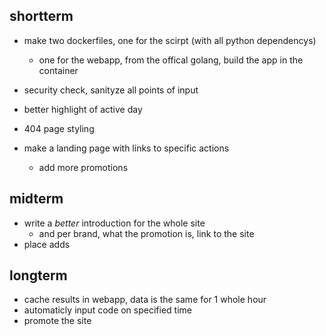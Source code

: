 ## shortterm

* make two dockerfiles, one for the scirpt (with all python dependencys)
    - one for the webapp, from the offical golang, build the app in the container

* security check, sanityze all points of input
* better highlight of active day
* 404 page styling
* make a landing page with links to specific actions
    * add more promotions

## midterm

* write a *better* introduction for the whole site
    * and per brand, what the promotion is, link to the site
* place adds

## longterm

* cache results in webapp, data is the same for 1 whole hour
* automaticly input code on specified time
* promote the site
